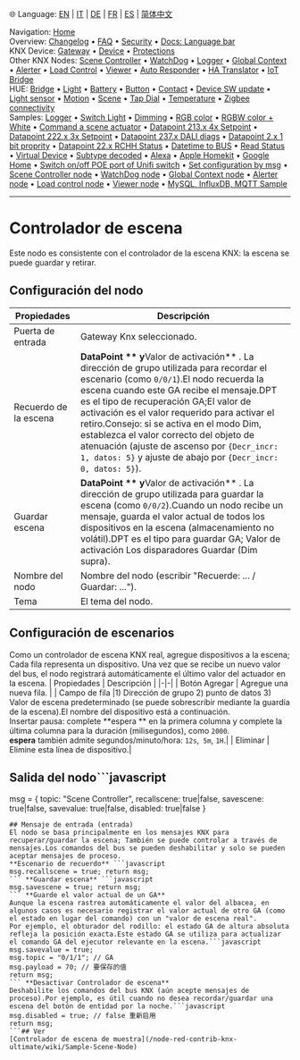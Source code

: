 🌐 Language: [EN](/node-red-contrib-knx-ultimate/wiki/SceneController-Configuration) | [IT](/node-red-contrib-knx-ultimate/wiki/it-SceneController-Configuration) | [DE](/node-red-contrib-knx-ultimate/wiki/de-SceneController-Configuration) | [FR](/node-red-contrib-knx-ultimate/wiki/fr-SceneController-Configuration) | [ES](/node-red-contrib-knx-ultimate/wiki/es-SceneController-Configuration) | [简体中文](/node-red-contrib-knx-ultimate/wiki/zh-CN-SceneController-Configuration)
<!-- NAV START -->
Navigation: [Home](https://supergiovane.github.io/node-red-contrib-knx-ultimate/wiki/Home)  
Overview: [Changelog](https://github.com/Supergiovane/node-red-contrib-knx-ultimate/blob/master/CHANGELOG.md) • [FAQ](https://supergiovane.github.io/node-red-contrib-knx-ultimate/wiki/FAQ-Troubleshoot) • [Security](https://supergiovane.github.io/node-red-contrib-knx-ultimate/wiki/SECURITY) • [Docs: Language bar](https://supergiovane.github.io/node-red-contrib-knx-ultimate/wiki/Docs-Language-Bar)  
KNX Device: [Gateway](https://supergiovane.github.io/node-red-contrib-knx-ultimate/wiki/Gateway-configuration) • [Device](https://supergiovane.github.io/node-red-contrib-knx-ultimate/wiki/Device) • [Protections](https://supergiovane.github.io/node-red-contrib-knx-ultimate/wiki/Protections)  
Other KNX Nodes: [Scene Controller](https://supergiovane.github.io/node-red-contrib-knx-ultimate/wiki/SceneController-Configuration) • [WatchDog](https://supergiovane.github.io/node-red-contrib-knx-ultimate/wiki/WatchDog-Configuration) • [Logger](https://supergiovane.github.io/node-red-contrib-knx-ultimate/wiki/Logger-Configuration) • [Global Context](https://supergiovane.github.io/node-red-contrib-knx-ultimate/wiki/GlobalVariable) • [Alerter](https://supergiovane.github.io/node-red-contrib-knx-ultimate/wiki/Alerter-Configuration) • [Load Control](https://supergiovane.github.io/node-red-contrib-knx-ultimate/wiki/LoadControl-Configuration) • [Viewer](https://supergiovane.github.io/node-red-contrib-knx-ultimate/wiki/knxUltimateViewer) • [Auto Responder](https://supergiovane.github.io/node-red-contrib-knx-ultimate/wiki/KNXAutoResponder) • [HA Translator](https://supergiovane.github.io/node-red-contrib-knx-ultimate/wiki/HATranslator) • [IoT Bridge](https://supergiovane.github.io/node-red-contrib-knx-ultimate/wiki/IoT-Bridge-Configuration)  
HUE: [Bridge](https://supergiovane.github.io/node-red-contrib-knx-ultimate/wiki/HUE+Bridge+configuration) • [Light](https://supergiovane.github.io/node-red-contrib-knx-ultimate/wiki/HUE+Light) • [Battery](https://supergiovane.github.io/node-red-contrib-knx-ultimate/wiki/HUE+Battery) • [Button](https://supergiovane.github.io/node-red-contrib-knx-ultimate/wiki/HUE+Button) • [Contact](https://supergiovane.github.io/node-red-contrib-knx-ultimate/wiki/HUE+Contact+sensor) • [Device SW update](https://supergiovane.github.io/node-red-contrib-knx-ultimate/wiki/HUE+Device+software+update) • [Light sensor](https://supergiovane.github.io/node-red-contrib-knx-ultimate/wiki/HUE+Light+sensor) • [Motion](https://supergiovane.github.io/node-red-contrib-knx-ultimate/wiki/HUE+Motion) • [Scene](https://supergiovane.github.io/node-red-contrib-knx-ultimate/wiki/HUE+Scene) • [Tap Dial](https://supergiovane.github.io/node-red-contrib-knx-ultimate/wiki/HUE+Tapdial) • [Temperature](https://supergiovane.github.io/node-red-contrib-knx-ultimate/wiki/HUE+Temperature+sensor) • [Zigbee connectivity](https://supergiovane.github.io/node-red-contrib-knx-ultimate/wiki/HUE+Zigbee+connectivity)  
Samples: [Logger](https://supergiovane.github.io/node-red-contrib-knx-ultimate/wiki/Logger-Sample) • [Switch Light](https://supergiovane.github.io/node-red-contrib-knx-ultimate/wiki/-Sample---Switch-light) • [Dimming](https://supergiovane.github.io/node-red-contrib-knx-ultimate/wiki/-Sample---Dimming) • [RGB color](https://supergiovane.github.io/node-red-contrib-knx-ultimate/wiki/-Sample---RGB-Color) • [RGBW color + White](https://supergiovane.github.io/node-red-contrib-knx-ultimate/wiki/-Sample---RGBW-Color-plus-White) • [Command a scene actuator](https://supergiovane.github.io/node-red-contrib-knx-ultimate/wiki/-Sample---Control-a-scene-actuator) • [Datapoint 213.x 4x Setpoint](https://supergiovane.github.io/node-red-contrib-knx-ultimate/wiki/-Sample---DPT213) • [Datapoint 222.x 3x Setpoint](https://supergiovane.github.io/node-red-contrib-knx-ultimate/wiki/-Sample---DPT222) • [Datapoint 237.x DALI diags](https://supergiovane.github.io/node-red-contrib-knx-ultimate/wiki/-Sample---DPT237) • [Datapoint 2.x 1 bit proprity](https://supergiovane.github.io/node-red-contrib-knx-ultimate/wiki/-Sample---DPT2) • [Datapoint 22.x RCHH Status](https://supergiovane.github.io/node-red-contrib-knx-ultimate/wiki/-Sample---DPT22) • [Datetime to BUS](https://supergiovane.github.io/node-red-contrib-knx-ultimate/wiki/-Sample---DateTime-to-BUS) • [Read Status](https://supergiovane.github.io/node-red-contrib-knx-ultimate/wiki/-Sample---Read-value-from-Device) • [Virtual Device](https://supergiovane.github.io/node-red-contrib-knx-ultimate/wiki/-Sample---Virtual-Device) • [Subtype decoded](https://supergiovane.github.io/node-red-contrib-knx-ultimate/wiki/-Sample---Subtype) • [Alexa](https://supergiovane.github.io/node-red-contrib-knx-ultimate/wiki/-Sample---Alexa) • [Apple Homekit](https://supergiovane.github.io/node-red-contrib-knx-ultimate/wiki/-Sample---Apple-Homekit) • [Google Home](https://supergiovane.github.io/node-red-contrib-knx-ultimate/wiki/-Sample---Google-Assistant) • [Switch on/off POE port of Unifi switch](https://supergiovane.github.io/node-red-contrib-knx-ultimate/wiki/-Sample---UnifiPOE) • [Set configuration by msg](https://supergiovane.github.io/node-red-contrib-knx-ultimate/wiki/-Sample-setConfig) • [Scene Controller node](https://supergiovane.github.io/node-red-contrib-knx-ultimate/wiki/Sample-Scene-Node) • [WatchDog node](https://supergiovane.github.io/node-red-contrib-knx-ultimate/wiki/-Sample---WatchDog) • [Global Context node](https://supergiovane.github.io/node-red-contrib-knx-ultimate/wiki/SampleGlobalContextNode) • [Alerter node](https://supergiovane.github.io/node-red-contrib-knx-ultimate/wiki/SampleAlerter) • [Load control node](https://supergiovane.github.io/node-red-contrib-knx-ultimate/wiki/SampleLoadControl) • [Viewer node](https://supergiovane.github.io/node-red-contrib-knx-ultimate/wiki/knxUltimateViewer) • [MySQL, InfluxDB, MQTT Sample](https://supergiovane.github.io/node-red-contrib-knx-ultimate/wiki/Sample-KNX2MQTT-KNX2MySQL-KNX2InfluxDB)
<!-- NAV END -->
---
# Controlador de escena
Este nodo es consistente con el controlador de la escena KNX: la escena se puede guardar y retirar.
## Configuración del nodo
| Propiedades | Descripción |
|-|-|
| Puerta de entrada | Gateway Knx seleccionado.|
| Recuerdo de la escena | **DataPoint ** y**Valor de activación** . La dirección de grupo utilizada para recordar el escenario (como `0/0/1`).El nodo recuerda la escena cuando este GA recibe el mensaje.DPT es el tipo de recuperación GA;El valor de activación es el valor requerido para activar el retiro.Consejo: si se activa en el modo Dim, establezca el valor correcto del objeto de atenuación (ajuste de ascenso por `{Decr_incr: 1, datos: 5}` y ajuste de abajo por `{Decr_incr: 0, datos: 5}`).|
| Guardar escena | **DataPoint ** y**Valor de activación** . La dirección de grupo utilizada para guardar la escena (como `0/0/2`).Cuando un nodo recibe un mensaje, guarda el valor actual de todos los dispositivos en la escena (almacenamiento no volátil).DPT es el tipo para guardar GA; Valor de activación Los disparadores Guardar (Dim supra).|
| Nombre del nodo | Nombre del nodo (escribir "Recuerde: ... / Guardar: ...").|
| Tema | El tema del nodo. |
## Configuración de escenarios
Como un controlador de escena KNX real, agregue dispositivos a la escena; Cada fila representa un dispositivo.
Una vez que se recibe un nuevo valor del bus, el nodo registrará automáticamente el último valor del actuador en la escena.
| Propiedades | Descripción |
|-|-|
| Botón Agregar | Agregue una nueva fila. |
| Campo de fila |1) Dirección de grupo 2) punto de datos 3) Valor de escena predeterminado (se puede sobrescribir mediante la guardia de la escena).El nombre del dispositivo está a continuación.<br/> Insertar pausa: complete **espera ** en la primera columna y complete la última columna para la duración (milisegundos), como `2000`.<br/>**espera** también admite segundos/minuto/hora: `12s`,` 5m`, `1H`.|
| Eliminar | Elimine esta línea de dispositivo.|
## Salida del nodo```javascript
msg = {
  topic: "Scene Controller",
  recallscene: true|false,
  savescene: true|false,
  savevalue: true|false,
  disabled: true|false
}
```---
## Mensaje de entrada (entrada)
El nodo se basa principalmente en los mensajes KNX para recuperar/guardar la escena; También se puede controlar a través de mensajes.Los comandos del bus se pueden deshabilitar y solo se pueden aceptar mensajes de proceso.
**Escenario de recuerdo** ```javascript
msg.recallscene = true; return msg;
``` **Guardar escena** ```javascript
msg.savescene = true; return msg;
``` **Guarde el valor actual de un GA**
Aunque la escena rastrea automáticamente el valor del albacea, en algunos casos es necesario registrar el valor actual de otro GA (como el estado en lugar del comando) con un "valor de escena real".
Por ejemplo, el obturador del rodillo: el estado GA de altura absoluta refleja la posición exacta.Este estado GA se utiliza para actualizar el comando GA del ejecutor relevante en la escena.```javascript
msg.savevalue = true;
msg.topic = "0/1/1"; // GA
msg.payload = 70; // 要保存的值
return msg;
``` **Desactivar Controlador de escena**
Deshabilite los comandos del bus KNX (aún acepte mensajes de proceso).Por ejemplo, es útil cuando no desea recordar/guardar una escena del botón de entidad por la noche.```javascript
msg.disabled = true; // false 重新启用
return msg;
```## Ver
[Controlador de escena de muestra](/node-red-contrib-knx-ultimate/wiki/Sample-Scene-Node)